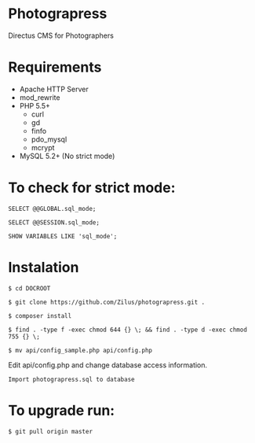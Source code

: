 # Photograpress
Directus CMS for Photographers

Requirements
====================
* Apache HTTP Server
*	mod_rewrite
*	PHP 5.5+
	*	curl
	*	gd
	*	finfo
	*	pdo_mysql
	*	mcrypt
*	MySQL 5.2+ (No strict mode)

To check for strict mode:
====================
`SELECT @@GLOBAL.sql_mode;`

`SELECT @@SESSION.sql_mode;`

`SHOW VARIABLES LIKE 'sql_mode';`

Instalation
====================
`$ cd DOCROOT`

`$ git clone https://github.com/Zilus/photograpress.git .`

`$ composer install`

`$ find . -type f -exec chmod 644 {} \; && find . -type d -exec chmod 755 {} \;`

`$ mv api/config_sample.php api/config.php`


Edit api/config.php and change database access information.

`Import photograpress.sql to database`

To upgrade run:
====================
`$ git pull origin master`
